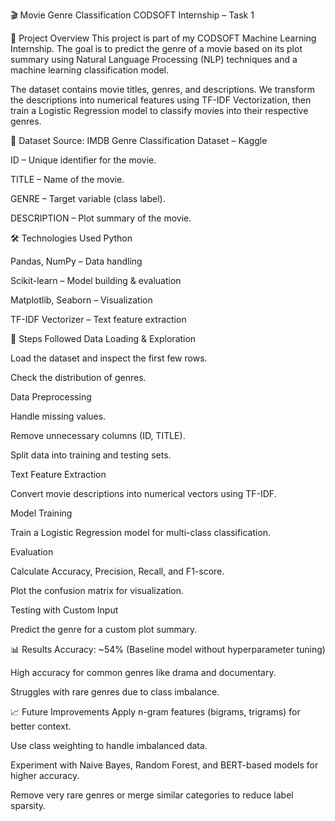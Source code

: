 🎬 Movie Genre Classification
CODSOFT Internship – Task 1

📌 Project Overview
This project is part of my CODSOFT Machine Learning Internship.
The goal is to predict the genre of a movie based on its plot summary using Natural Language Processing (NLP) techniques and a machine learning classification model.

The dataset contains movie titles, genres, and descriptions. We transform the descriptions into numerical features using TF-IDF Vectorization, then train a Logistic Regression model to classify movies into their respective genres.

📂 Dataset
Source: IMDB Genre Classification Dataset – Kaggle

ID – Unique identifier for the movie.

TITLE – Name of the movie.

GENRE – Target variable (class label).

DESCRIPTION – Plot summary of the movie.

🛠️ Technologies Used
Python

Pandas, NumPy – Data handling

Scikit-learn – Model building & evaluation

Matplotlib, Seaborn – Visualization

TF-IDF Vectorizer – Text feature extraction

🚀 Steps Followed
Data Loading & Exploration

Load the dataset and inspect the first few rows.

Check the distribution of genres.

Data Preprocessing

Handle missing values.

Remove unnecessary columns (ID, TITLE).

Split data into training and testing sets.

Text Feature Extraction

Convert movie descriptions into numerical vectors using TF-IDF.

Model Training

Train a Logistic Regression model for multi-class classification.

Evaluation

Calculate Accuracy, Precision, Recall, and F1-score.

Plot the confusion matrix for visualization.

Testing with Custom Input

Predict the genre for a custom plot summary.

📊 Results
Accuracy: ~54% (Baseline model without hyperparameter tuning)

High accuracy for common genres like drama and documentary.

Struggles with rare genres due to class imbalance.

📈 Future Improvements
Apply n-gram features (bigrams, trigrams) for better context.

Use class weighting to handle imbalanced data.

Experiment with Naive Bayes, Random Forest, and BERT-based models for higher accuracy.

Remove very rare genres or merge similar categories to reduce label sparsity.
